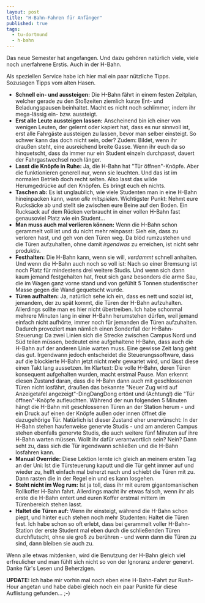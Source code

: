 ```yaml
---
layout: post
title: "H-Bahn-Fahren für Anfänger"
published: true
tags:
  - tu-dortmund
  - h-bahn
---
```


Das neue Semester hat angefangen. Und dazu gehören natürlich viele, viele noch unerfahrene Erstis. Auch in der H-Bahn.

Als speziellen Service habe ich hier mal ein paar nützliche Tipps. Sozusagen Tipps vom alten Hasen.

<!--more-->

*   **Schnell ein- und aussteigen:**
    Die H-Bahn fährt in einem festen Zeitplan, welcher gerade zu den Stoßzeiten ziemlich kurze Ent- und Beladungspausen beinhaltet. Macht es nicht noch schlimmer, indem ihr mega-lässig ein- bzw. aussteigt.
*   **Erst alle Leute aussteigen lassen:**
    Anscheinend bin ich einer von wenigen Leuten, der gelernt oder kapiert hat, dass es nur sinnvoll ist, erst alle Fahrgäste aussteigen zu lassen, bevor man selber einsteigt. So schwer kann das doch nicht sein, oder?
    Zudem: Bildet, wenn ihr draußen steht, eine ausreichend breite Gasse. Wenn ihr euch da so hinquetscht, dass da immer nur ein Student einzeln durchpasst, dauert der Fahrgastwechsel noch länger.
*   **Lasst die Knöpfe in Ruhe:**
    Ja, die H-Bahn hat "Tür öffnen"-Knöpfe. Aber die funktionieren generell nur, wenn sie leuchten. Und das ist im normalen Betrieb doch recht selten. Also lasst das wilde Herumgedrücke auf den Knöpfen. Es bringt euch eh nichts.
*   **Taschen ab:**
    Es ist unglaublich, wie viele Studenten man in eine H-Bahn hineinpacken kann, _wenn alle mitspielen_. Wichtigster Punkt: Nehmt eure Rucksäcke ab und stellt sie zwischen eure Beine auf den Boden. Ein Rucksack auf dem Rücken verbraucht in einer vollen H-Bahn fast genausoviel Platz wie ein Student...
*   **Man muss auch mal verlieren können:**
    Wenn die H-Bahn schon gerammelt voll ist und du nicht mehr reinpasst: Sieh ein, dass zu verloren hast, und geh von den Türen weg. Da blöd rumzustehen und die Türen aufzuhalten, ohne damit _irgendwas_ zu erreichen, ist nicht sehr produktiv.
*   **Festhalten:**
    Die H-Bahn kann, wenn sie will, _verdammt_ schnell anhalten. Und wenn die H-Bahn auch noch so voll ist: Nach so einer Bremsung ist noch Platz für mindestens drei weitere Studis. Und wenn sich dann kaum jemand festgehalten hat, freut sich ganz besonders die arme Sau, die im Wagen ganz vorne stand und von gefühlt 5 Tonnen studentischer Masse gegen die Wand gequetscht wurde.
*   **Türen aufhalten:**
    Ja, natürlich sehe ich ein, dass es nett und sozial ist, jemandem, der zu spät kommt, die Türen der H-Bahn aufzuhalten. Allerdings sollte man es hier nicht übertreiben. Ich habe schonmal mehrere Minuten lang in einer H-Bahn herumstehen dürfen, weil jemand einfach nicht aufhörte, immer noch für jemanden die Türen aufzuhalten.
    Dadurch provoziert man nämlich einen Sonderfall der H-Bahn-Steuerung: Da zwei Linien sich die Strecke zwischen Campus Nord und Süd teilen müssen, bedeutet eine aufgehaltene H-Bahn, dass auch die H-Bahn auf der anderen Linie warten muss. Eine gewisse Zeit lang geht das gut. Irgendwann jedoch entscheidet die Steuerungssoftware, dass auf die blockierte H-Bahn jetzt nicht mehr gewartet wird, und lässt diese einen Takt lang aussetzen. Im Klartext: Die volle H-Bahn, deren Türen konsequent aufgehalten wurden, macht erstmal Pause. Man erkennt diesen Zustand daran, dass die H-Bahn dann auch mit geschlossenen Türen nicht losfährt, draußen das bekannte "Neuer Zug wird auf Anzeigetafel angezeigt"-DingDangDong ertönt und (Achtung!) die "Tür öffnen"-Knöpfe aufleuchten. Während der nun folgenden 5 Minuten hängt die H-Bahn mit geschlossenen Türen an der Station herum - und ein Druck auf einen der Knöpfe außen oder innen öffnet die dazugehörige Tür.
    Natürlich ist dieser Zustand eher unerwünscht: In der H-Bahn stehen haufenweise genervte Studis - und am anderen Campus stehen ebenfalls genervte Studis, die auch weitere fünf Minuten auf ihre H-Bahn warten müssen. Wollt ihr dafür verantwortlich sein? Nein? Dann seht zu, dass sich die Tür irgendwann schließen und die H-Bahn losfahren kann.
*   **Manual Override:**
    Diese Lektion lernte ich gleich an meinem ersten Tag an der Uni: Ist die Türsteuerung kaputt und die Tür geht immer auf und wieder zu, helft einfach mal beherzt nach und schiebt die Türen mit zu. Dann rasten die in der Regel ein und es kann losgehen.
*   **Steht nicht im Weg rum:**
    Ist ja toll, dass ihr mit eurem gigantomanischen Rollkoffer H-Bahn fahrt. Allerdings macht ihr etwas falsch, wenn ihr als erste die H-Bahn entert und euren Koffer erstmal mittem im Türenbereich stehen lasst.
*   **Haltet die Türen auf:**
    Wenn ihr einsteigt, während die H-Bahn schon piept, und hinter euch stehen noch mehr Studenten: Haltet die Türen fest. Ich habe schon so oft erlebt, dass bei gerammelt voller H-Bahn-Station der erste Student mal eben durch die schließenden Türen durchflutscht, ohne sie groß zu berühren - und wenn dann die Türen zu sind, dann bleiben sie auch zu.

Wenn alle etwas mitdenken, wird die Benutzung der H-Bahn gleich viel erfreulicher und man fühlt sich nicht so von der Ignoranz anderer genervt. Danke für's Lesen und Beherzigen.

**UPDATE:** Ich habe mir vorhin mal noch eben eine H-Bahn-Fahrt zur Rush-Hour angetan und habe dabei gleich noch ein paar Punkte für diese Auflistung gefunden... ;-) 
